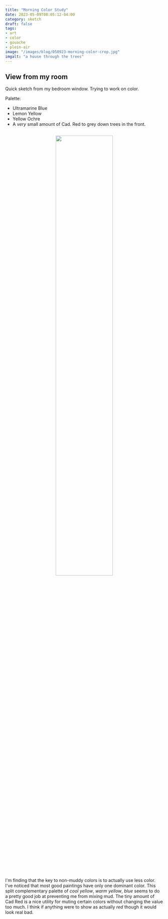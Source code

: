 ```yaml
---
title: "Morning Color Study"
date: 2023-05-09T08:05:12-04:00
category: sketch
draft: false
tags: 
- art
- color 
- gouache
- plein-air
image: "/images/blog/050923-morning-color-crop.jpg"
imgalt: "a house through the trees"
---
```

## View from my room
Quick sketch from my bedroom window. Trying to work on color.

Palette:

- Ultramarine Blue
- Lemon Yellow
- Yellow Ochre
- A *very* small amount of Cad. Red to grey down trees in the front.

<div width="100%" style="text-align:center">
<img src="/static/images/blog/050923-morning-color-crop.jpg" width="60%" style="display:inline-block; margin:1em;aspect-ratio:1/1">

</div>

I'm finding that the key to non-muddy colors is to actually use less color.
I've noticed that most good paintings have only one dominant color. 
This split complementary palette of *cool yellow*, *warm yellow*, *blue* seems to do a pretty good job at preventing me from mixing mud.
The tiny amount of Cad Red is a nice utility for muting certain colors without changing the value too much. 
I think if anything were to show as actually *red* though it would look real bad.
